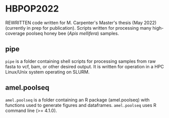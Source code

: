 # HBPOP2022
REWRITTEN code written for M. Carpenter's Master's thesis (May 2022)
(currently in prep for publication). Scripts written for processing many high-coverage poolseq honey bee (*Apis mellifera*) samples.

## pipe
`pipe` is a folder containing shell scripts for processing samples from raw fasta to vcf, bam, or other desired output. It is written for operation in a HPC Linux/Unix system operating on SLURM.

## amel.poolseq
`amel.poolseq` is a folder containing an R package (amel.poolseq) with functions used to generate figures and dataframes. `amel.poolseq` uses R command line (>= 4.1.0).
